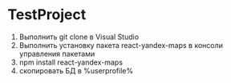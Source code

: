 # TestProject

1) Выполнить git clone в Visual Studio
2) Выполнить установку пакета react-yandex-maps в консоли управления пакетами
3) npm install react-yandex-maps
4) скопировать БД в %userprofile% 
